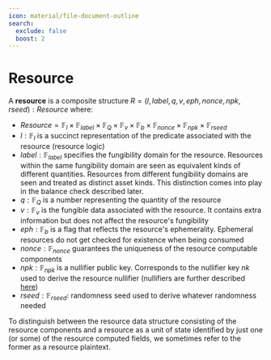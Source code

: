 ```yaml
---
icon: material/file-document-outline
search:
  exclude: false
  boost: 2
---
```


# Resource

A **resource** is a composite structure $R = (l, label, q, v, eph, nonce, npk, rseed): Resource$ where:

- $Resource = \mathbb{F}_{l} \times \mathbb{F}_{label} \times \mathbb{F}_Q \times \mathbb{F}_{v} \times \mathbb{F}_b \times \mathbb{F}_{nonce} \times  \mathbb{F}_{npk} \times \mathbb{F}_{rseed}$
- $l: \mathbb{F}_{l}$ is a succinct representation of the predicate associated with the resource (resource logic)
- $label: \mathbb{F}_{label}$ specifies the fungibility domain for the resource. Resources within the same fungibility domain are seen as equivalent kinds of different quantities. Resources from different fungibility domains are seen and treated as distinct asset kinds. This distinction comes into play in the balance check described later.
- $q: \mathbb{F}_Q$ is a number representing the quantity of the resource
- $v: \mathbb{F}_{v}$ is the fungible data associated with the resource. It contains extra information but does not affect the resource's fungibility
- $eph: \mathbb{F}_b$ is a flag that reflects the resource's ephemerality. Ephemeral resources do not get checked for existence when being consumed
- $nonce: \mathbb{F}_{nonce}$ guarantees the uniqueness of the resource computable components
- $npk: \mathbb{F}_{npk}$ is a nullifier public key. Corresponds to the nullifier key $nk$ used to derive the resource nullifier (nullifiers are further described [here](./computable-components/nullifier.md))
- $rseed: \mathbb{F}_{rseed}$: randomness seed used to derive whatever randomness needed

To distinguish between the resource data structure consisting of the resource components and a resource as a unit of state identified by just one (or some) of the resource computed fields, we sometimes refer to the former as a resource plaintext.